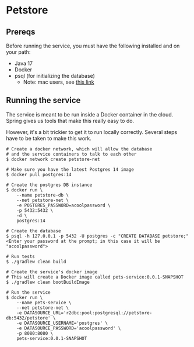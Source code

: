 # Petstore

## Prereqs

Before running the service, you must have the following installed and on your path:

* Java 17
* Docker
* psql (for initializing the database)
  * Note: mac users, see [this link](https://www.timescale.com/blog/how-to-install-psql-on-mac-ubuntu-debian-windows/)

## Running the service

The service is meant to be run inside a Docker container in the cloud. Spring gives us tools that make this really easy to do.

However, it's a bit trickier to get it to run locally correctly. Several steps have to be taken to make this work.

```shell
# Create a docker network, which will allow the database
# and the service containers to talk to each other
$ docker network create petstore-net

# Make sure you have the latest Postgres 14 image
$ docker pull postgres:14

# Create the postgres DB instance
$ docker run \
    --name petstore-db \
    --net petstore-net \
    -e POSTGRES_PASSWORD=acoolpassword \
    -p 5432:5432 \
    -d \
    postgres:14

# Create the database
$ psql -h 127.0.0.1 -p 5432 -U postgres -c "CREATE DATABASE petstore;"
<Enter your password at the prompt; in this case it will be "acoolpassword">

# Run tests
$ ./gradlew clean build

# Create the service's docker image
# This will create a Docker image called pets-service:0.0.1-SNAPSHOT
$ ./gradlew clean bootBuildImage

# Run the service
$ docker run \
    --name pets-service \
    --net petstore-net \
    -e DATASOURCE_URL='r2dbc:pool:postgresql://petstore-db:5432/petstore' \
    -e DATASOURCE_USERNAME='postgres' \
    -e DATASOURCE_PASSWORD='acoolpassword' \
    -p 8080:8080 \
    pets-service:0.0.1-SNAPSHOT
```
